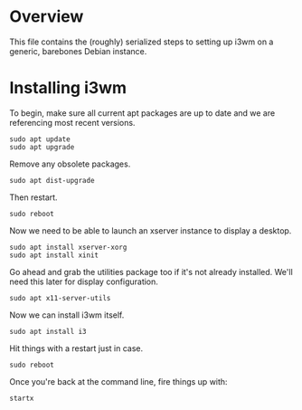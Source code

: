 Overview
=================
This file contains the (roughly) serialized steps to setting up i3wm on a generic, barebones Debian instance.

Installing i3wm
=================
To begin, make sure all current apt packages are up to date and we are referencing most recent versions.
```
sudo apt update
sudo apt upgrade
```

Remove any obsolete packages.
```
sudo apt dist-upgrade
```

Then restart.
```
sudo reboot
```

Now we need to be able to launch an xserver instance to display a desktop.
```
sudo apt install xserver-xorg
sudo apt install xinit
```

Go ahead and grab the utilities package too if it's not already installed. We'll need this later for display configuration.
```
sudo apt x11-server-utils
```

Now we can install i3wm itself.
```
sudo apt install i3
```

Hit things with a restart just in case.
```
sudo reboot
```

Once you're back at the command line, fire things up with:
```
startx
```
